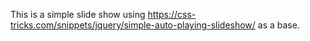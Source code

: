 This is a simple slide show using https://css-tricks.com/snippets/jquery/simple-auto-playing-slideshow/ as a base.
